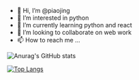 - 👋 Hi, I’m @piaojing
- 👀 I’m interested in python
- 🌱 I’m currently learning python and react
- 💞️ I’m looking to collaborate on web work
- 📫 How to reach me ...

<!-- [![Anurag's GitHub stats](https://github-readme-stats.vercel.app/api?username=PiaoJing)](https://github.com/anuraghazra/github-readme-stats) -->
<!-- ![Anurag's GitHub stats](https://github-readme-stats.vercel.app/api?username=PiaoJing&hide=contribs,prs) -->

<!-- themes -->
![Anurag's GitHub stats](https://github-readme-stats.vercel.app/api?username=PiaoJing&show_icons=true&theme=radical)

<!-- usage -->
[![Top Langs](https://github-readme-stats.vercel.app/api/top-langs/?username=anuraghazra&layout=compact)](https://github.com/anuraghazra/github-readme-stats)

<!---
piaojing/piaojing is a ✨ special ✨ repository because its `README.md` (this file) appears on your GitHub profile.
You can click the Preview link to take a look at your changes.
--->
